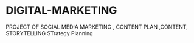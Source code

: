 # DIGITAL-MARKETING
PROJECT OF SOCIAL MEDIA MARKETING , CONTENT PLAN ,CONTENT, STORYTELLING
STrategy Planning
